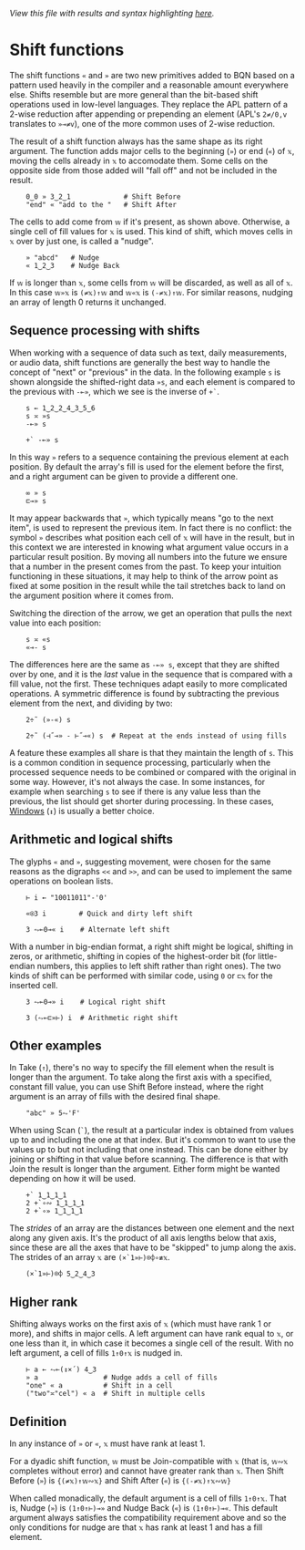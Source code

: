 *View this file with results and syntax highlighting [here](https://mlochbaum.github.io/BQN/doc/shift.html).*

# Shift functions

The shift functions `«` and `»` are two new primitives added to BQN based on a pattern used heavily in the compiler and a reasonable amount everywhere else. Shifts resemble but are more general than the bit-based shift operations used in low-level languages. They replace the APL pattern of a 2-wise reduction after appending or prepending an element (APL's `2≠/0,v` translates to `»⊸≠v`), one of the more common uses of 2-wise reduction.

The result of a shift function always has the same shape as its right argument. The function adds major cells to the beginning (`»`) or end (`«`) of `𝕩`, moving the cells already in `𝕩` to accomodate them. Some cells on the opposite side from those added will "fall off" and not be included in the result.

        0‿0 » 3‿2‿1             # Shift Before
        "end" « "add to the "   # Shift After

The cells to add come from `𝕨` if it's present, as shown above. Otherwise, a single cell of fill values for `𝕩` is used. This kind of shift, which moves cells in `𝕩` over by just one, is called a "nudge".

        » "abcd"   # Nudge
        « 1‿2‿3    # Nudge Back

If `𝕨` is longer than `𝕩`, some cells from `𝕨` will be discarded, as well as all of `𝕩`. In this case `𝕨»𝕩` is `(≠𝕩)↑𝕨` and `𝕨«𝕩` is `(-≠𝕩)↑𝕨`. For similar reasons, nudging an array of length 0 returns it unchanged.

## Sequence processing with shifts

When working with a sequence of data such as text, daily measurements, or audio data, shift functions are generally the best way to handle the concept of "next" or "previous" in the data. In the following example `s` is shown alongside the shifted-right data `»s`, and each element is compared to the previous with `-⟜»`, which we see is the inverse of `` +` ``.

        s ← 1‿2‿2‿4‿3‿5‿6
        s ≍ »s
        -⟜» s

        +` -⟜» s

In this way `»` refers to a sequence containing the previous element at each position. By default the array's fill is used for the element before the first, and a right argument can be given to provide a different one.

        ∞ » s
        ⊏⊸» s

It may appear backwards that `»`, which typically means "go to the next item", is used to represent the previous item. In fact there is no conflict: the symbol `»` describes what position each cell of `𝕩` will have in the result, but in this context we are interested in knowing what argument value occurs in a particular result position. By moving all numbers into the future we ensure that a number in the present comes from the past. To keep your intuition functioning in these situations, it may help to think of the arrow point as fixed at some position in the result while the tail stretches back to land on the argument position where it comes from.

Switching the direction of the arrow, we get an operation that pulls the next value into each position:

        s ≍ «s
        «⊸- s

The differences here are the same as `-⟜» s`, except that they are shifted over by one, and it is the *last* value in the sequence that is compared with a fill value, not the first. These techniques adapt easily to more complicated operations. A symmetric difference is found by subtracting the previous element from the next, and dividing by two:

        2÷˜ (»-«) s

        2÷˜ (⊣˝⊸» - ⊢˝⊸«) s  # Repeat at the ends instead of using fills

A feature these examples all share is that they maintain the length of `s`. This is a common condition in sequence processing, particularly when the processed sequence needs to be combined or compared with the original in some way. However, it's not always the case. In some instances, for example when searching `s` to see if there is any value less than the previous, the list should get shorter during processing. In these cases, [Windows](windows.md) (`↕`) is usually a better choice.

## Arithmetic and logical shifts

The glyphs `«` and `»`, suggesting movement, were chosen for the same reasons as the digraphs `<<` and `>>`, and can be used to implement the same operations on boolean lists.

        ⊢ i ← "10011011"-'0'

        «⍟3 i        # Quick and dirty left shift

        3 ⥊⟜0⊸« i    # Alternate left shift

With a number in big-endian format, a right shift might be logical, shifting in zeros, or arithmetic, shifting in copies of the highest-order bit (for little-endian numbers, this applies to left shift rather than right ones). The two kinds of shift can be performed with similar code, using `0` or `⊏𝕩` for the inserted cell.

        3 ⥊⟜0⊸» i    # Logical right shift

        3 (⥊⟜⊏»⊢) i  # Arithmetic right shift

## Other examples

In Take (`↑`), there's no way to specify the fill element when the result is longer than the argument. To take along the first axis with a specified, constant fill value, you can use Shift Before instead, where the right argument is an array of fills with the desired final shape.

        "abc" » 5⥊'F'

When using Scan (`` ` ``), the result at a particular index is obtained from values up to and including the one at that index. But it's common to want to use the values up to but not including that one instead. This can be done either by joining or shifting in that value before scanning. The difference is that with Join the result is longer than the argument. Either form might be wanted depending on how it will be used.

        +` 1‿1‿1‿1
        2 +`∘∾ 1‿1‿1‿1
        2 +`∘» 1‿1‿1‿1

The *strides* of an array are the distances between one element and the next along any given axis. It's the product of all axis lengths below that axis, since these are all the axes that have to be "skipped" to jump along the axis. The strides of an array `𝕩` are `` (×`1»⊢)⌾⌽∘≢𝕩 ``.

        (×`1»⊢)⌾⌽ 5‿2‿4‿3

## Higher rank

Shifting always works on the first axis of `𝕩` (which must have rank 1 or more), and shifts in major cells. A left argument can have rank equal to `𝕩`, or one less than it, in which case it becomes a single cell of the result. With no left argument, a cell of fills `1↑0↑𝕩` is nudged in.

        ⊢ a ← ⥊⟜(↕×´) 4‿3
        » a                # Nudge adds a cell of fills
        "one" « a          # Shift in a cell
        ("two"≍"cel") « a  # Shift in multiple cells

## Definition

In any instance of `»` or `«`, `𝕩` must have rank at least 1.

For a dyadic shift function, `𝕨` must be Join-compatible with `𝕩` (that is, `𝕨∾𝕩` completes without error) and cannot have greater rank than `𝕩`. Then Shift Before (`»`) is `{(≠𝕩)↑𝕨∾𝕩}` and Shift After (`«`) is `{(-≠𝕩)↑𝕩∾𝕨}`

When called monadically, the default argument is a cell of fills `1↑0↑𝕩`. That is, Nudge (`»`) is `(1↑0↑⊢)⊸»` and Nudge Back (`«`) is `(1↑0↑⊢)⊸«`. This default argument always satisfies the compatibility requirement above and so the only conditions for nudge are that `𝕩` has rank at least 1 and has a fill element.
